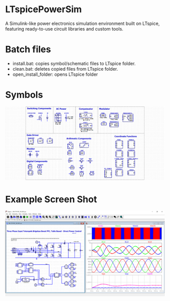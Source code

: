 # LTspicePowerSim
A Simulink-like power electronics simulation environment built on LTspice, featuring ready-to-use circuit libraries and custom tools.

# Batch files
- install.bat: copies symbol/schematic files to LTspice folder.
- clean.bat: deletes copied files from LTspice folder.
- open_install_folder: opens LTspice folder

# Symbols
![alt text](image.png)

# Example Screen Shot
![alt text](./example/3Ph-TTP-PFC_TB-DPC.png)

